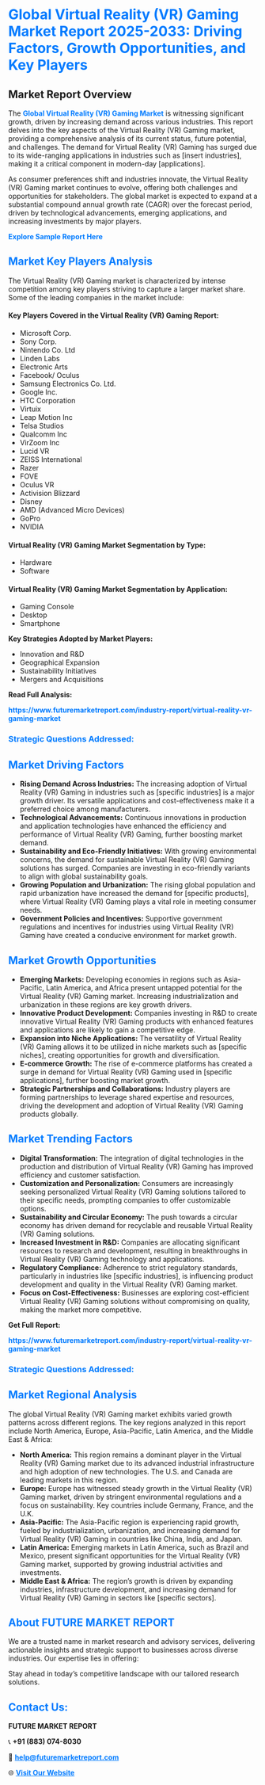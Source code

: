 <h1 style="color: #007BFF;">Global Virtual Reality (VR) Gaming Market Report 2025-2033: Driving Factors, Growth Opportunities, and Key Players</h1>

<section id="overview">
<h2>Market Report Overview</h2>
<p>The <a href="https://www.futuremarketreport.com/industry-report/virtual-reality-vr-gaming-market" style="color: #007BFF; text-decoration: none;"><strong>Global Virtual Reality (VR) Gaming Market</strong></a> is witnessing significant growth, driven by increasing demand across various industries. This report delves into the key aspects of the Virtual Reality (VR) Gaming market, providing a comprehensive analysis of its current status, future potential, and challenges. The demand for Virtual Reality (VR) Gaming has surged due to its wide-ranging applications in industries such as [insert industries], making it a critical component in modern-day [applications].</p>
<p>As consumer preferences shift and industries innovate, the Virtual Reality (VR) Gaming market continues to evolve, offering both challenges and opportunities for stakeholders. The global market is expected to expand at a substantial compound annual growth rate (CAGR) over the forecast period, driven by technological advancements, emerging applications, and increasing investments by major players.</p>
</section>

<section id="overview">
<p><a href="https://www.futuremarketreport.com/request-sample/reportId=105304" style="color: #007BFF; text-decoration: none;"><strong>Explore Sample Report Here</strong></a></p>
</section>

<section id="key-players">
<h2 style="color: #007BFF;">Market Key Players Analysis</h2>
<p>The Virtual Reality (VR) Gaming market is characterized by intense competition among key players striving to capture a larger market share. Some of the leading companies in the market include:</p>
<h4>Key Players Covered in the Virtual Reality (VR) Gaming Report:</h4>
<ul><li>Microsoft Corp.</li><li>Sony Corp.</li><li>Nintendo Co. Ltd</li><li>Linden Labs</li><li>Electronic Arts</li><li>Facebook/ Oculus</li><li>Samsung Electronics Co. Ltd.</li><li>Google Inc.</li><li>HTC Corporation</li><li>Virtuix</li><li>Leap Motion Inc</li><li>Telsa Studios</li><li>Qualcomm Inc</li><li>VirZoom Inc</li><li>Lucid VR</li><li>ZEISS International</li><li>Razer</li><li>FOVE</li><li>Oculus VR</li><li>Activision Blizzard</li><li>Disney</li><li>AMD (Advanced Micro Devices)</li><li>GoPro</li><li>NVIDIA</li></ul>
<h4>Virtual Reality (VR) Gaming Market Segmentation by Type:</h4>
<ul><li>Hardware</li><li>Software</li></ul>

<h4>Virtual Reality (VR) Gaming Market Segmentation by Application:</h4>
<ul><li>Gaming Console</li><li>Desktop</li><li>Smartphone</li></ul>
<p><strong>Key Strategies Adopted by Market Players:</strong></p>
<ul>
<li>Innovation and R&D</li>
<li>Geographical Expansion</li>
<li>Sustainability Initiatives</li>
<li>Mergers and Acquisitions</li>
</ul>
</section>

<section>
<p><strong>Read Full Analysis: </strong></p><a href="https://www.futuremarketreport.com/industry-report/virtual-reality-vr-gaming-market" style="color: #007BFF; text-decoration: none;"><strong>https://www.futuremarketreport.com/industry-report/virtual-reality-vr-gaming-market</strong></a>
<h3 style="color: #007BFF;">Strategic Questions Addressed:</h3>
</section>

<section id="driving-factors">
<h2 style="color: #007BFF;">Market Driving Factors</h2>
<ul>
<li><strong>Rising Demand Across Industries:</strong> The increasing adoption of Virtual Reality (VR) Gaming in industries such as [specific industries] is a major growth driver. Its versatile applications and cost-effectiveness make it a preferred choice among manufacturers.</li>
<li><strong>Technological Advancements:</strong> Continuous innovations in production and application technologies have enhanced the efficiency and performance of Virtual Reality (VR) Gaming, further boosting market demand.</li>
<li><strong>Sustainability and Eco-Friendly Initiatives:</strong> With growing environmental concerns, the demand for sustainable Virtual Reality (VR) Gaming solutions has surged. Companies are investing in eco-friendly variants to align with global sustainability goals.</li>
<li><strong>Growing Population and Urbanization:</strong> The rising global population and rapid urbanization have increased the demand for [specific products], where Virtual Reality (VR) Gaming plays a vital role in meeting consumer needs.</li>
<li><strong>Government Policies and Incentives:</strong> Supportive government regulations and incentives for industries using Virtual Reality (VR) Gaming have created a conducive environment for market growth.</li>
</ul>
</section>

<section id="growth-opportunities">
<h2 style="color: #007BFF;">Market Growth Opportunities</h2>
<ul>
<li><strong>Emerging Markets:</strong> Developing economies in regions such as Asia-Pacific, Latin America, and Africa present untapped potential for the Virtual Reality (VR) Gaming market. Increasing industrialization and urbanization in these regions are key growth drivers.</li>
<li><strong>Innovative Product Development:</strong> Companies investing in R&D to create innovative Virtual Reality (VR) Gaming products with enhanced features and applications are likely to gain a competitive edge.</li>
<li><strong>Expansion into Niche Applications:</strong> The versatility of Virtual Reality (VR) Gaming allows it to be utilized in niche markets such as [specific niches], creating opportunities for growth and diversification.</li>
<li><strong>E-commerce Growth:</strong> The rise of e-commerce platforms has created a surge in demand for Virtual Reality (VR) Gaming used in [specific applications], further boosting market growth.</li>
<li><strong>Strategic Partnerships and Collaborations:</strong> Industry players are forming partnerships to leverage shared expertise and resources, driving the development and adoption of Virtual Reality (VR) Gaming products globally.</li>
</ul>
</section>

<section id="trending-factors">
<h2 style="color: #007BFF;">Market Trending Factors</h2>
<ul>
<li><strong>Digital Transformation:</strong> The integration of digital technologies in the production and distribution of Virtual Reality (VR) Gaming has improved efficiency and customer satisfaction.</li>
<li><strong>Customization and Personalization:</strong> Consumers are increasingly seeking personalized Virtual Reality (VR) Gaming solutions tailored to their specific needs, prompting companies to offer customizable options.</li>
<li><strong>Sustainability and Circular Economy:</strong> The push towards a circular economy has driven demand for recyclable and reusable Virtual Reality (VR) Gaming solutions.</li>
<li><strong>Increased Investment in R&D:</strong> Companies are allocating significant resources to research and development, resulting in breakthroughs in Virtual Reality (VR) Gaming technology and applications.</li>
<li><strong>Regulatory Compliance:</strong> Adherence to strict regulatory standards, particularly in industries like [specific industries], is influencing product development and quality in the Virtual Reality (VR) Gaming market.</li>
<li><strong>Focus on Cost-Effectiveness:</strong> Businesses are exploring cost-efficient Virtual Reality (VR) Gaming solutions without compromising on quality, making the market more competitive.</li>
</ul>
</section>

<section>
<p><strong>Get Full Report: </strong></p><a href="https://www.futuremarketreport.com/industry-report/virtual-reality-vr-gaming-market" style="color: #007BFF; text-decoration: none;"><strong>https://www.futuremarketreport.com/industry-report/virtual-reality-vr-gaming-market</strong></a>
<h3 style="color: #007BFF;">Strategic Questions Addressed:</h3>
</section>


<section id="regional-analysis">
<h2 style="color: #007BFF;">Market Regional Analysis</h2>
<p>The global Virtual Reality (VR) Gaming market exhibits varied growth patterns across different regions. The key regions analyzed in this report include North America, Europe, Asia-Pacific, Latin America, and the Middle East & Africa:</p>
<ul>
<li><strong>North America:</strong> This region remains a dominant player in the Virtual Reality (VR) Gaming market due to its advanced industrial infrastructure and high adoption of new technologies. The U.S. and Canada are leading markets in this region.</li>
<li><strong>Europe:</strong> Europe has witnessed steady growth in the Virtual Reality (VR) Gaming market, driven by stringent environmental regulations and a focus on sustainability. Key countries include Germany, France, and the U.K.</li>
<li><strong>Asia-Pacific:</strong> The Asia-Pacific region is experiencing rapid growth, fueled by industrialization, urbanization, and increasing demand for Virtual Reality (VR) Gaming in countries like China, India, and Japan.</li>
<li><strong>Latin America:</strong> Emerging markets in Latin America, such as Brazil and Mexico, present significant opportunities for the Virtual Reality (VR) Gaming market, supported by growing industrial activities and investments.</li>
<li><strong>Middle East & Africa:</strong> The region’s growth is driven by expanding industries, infrastructure development, and increasing demand for Virtual Reality (VR) Gaming in sectors like [specific sectors].</li>
</ul>
</section>

<footer>
<h2 style="color: #007BFF;">About FUTURE MARKET REPORT</h2>
<p>We are a trusted name in market research and advisory services, delivering actionable insights and strategic support to businesses across diverse industries. Our expertise lies in offering:</p>

<p>Stay ahead in today’s competitive landscape with our tailored research solutions.</p>

<h2 style="color: #007BFF;">Contact Us:</h2>
<p><strong>FUTURE MARKET REPORT</strong></p>
<p>📞 <strong>+91 (883) 074-8030</strong></p>
<p>📧 <strong><a href="mailto:help@futuremarketreport.com" style="color: #007BFF;">help@futuremarketreport.com</a></strong></p>
<p>🌐 <strong><a href="https://www.futuremarketreport.com/" style="color: #007BFF;">Visit Our Website</a></strong></p>
</footer>